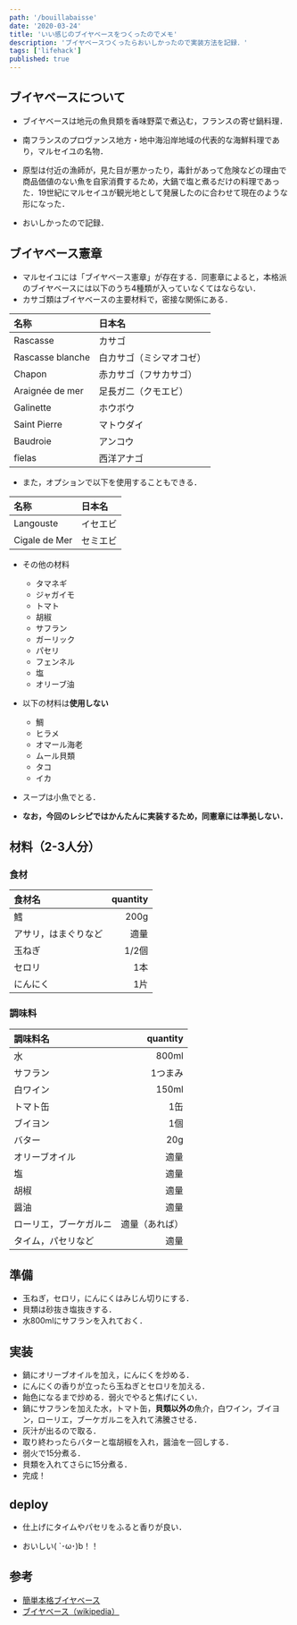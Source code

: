 ```yaml
---
path: '/bouillabaisse'
date: '2020-03-24'
title: 'いい感じのブイヤベースをつくったのでメモ'
description: 'ブイヤベースつくったらおいしかったので実装方法を記録．'
tags: ['lifehack']
published: true
---
```


## ブイヤベースについて

- ブイヤベースは地元の魚貝類を香味野菜で煮込む，フランスの寄せ鍋料理．

- 南フランスのプロヴァンス地方・地中海沿岸地域の代表的な海鮮料理であり，マルセイユの名物．

- 原型は付近の漁師が，見た目が悪かったり，毒針があって危険などの理由で商品価値のない魚を自家消費するため，大鍋で塩と煮るだけの料理であった．19世紀にマルセイユが観光地として発展したのに合わせて現在のような形になった．

- おいしかったので記録．

## ブイヤベース憲章

- マルセイユには「ブイヤベース憲章」が存在する．同憲章によると，本格派のブイヤベースには以下のうち4種類が入っていなくてはならない．
- カサゴ類はブイヤベースの主要材料で，密接な関係にある．

| 名称 | 日本名 |
| :--- | :--- |
| Rascasse | カサゴ |
| Rascasse blanche | 白カサゴ（ミシマオコゼ） |
| Chapon | 赤カサゴ（フサカサゴ） |
| Araignée de mer | 足長ガ二（クモエビ） |
| Galinette | ホウボウ |
| Saint Pierre | マトウダイ |
| Baudroie | アンコウ |
| fîelas | 西洋アナゴ |

- また，オプションで以下を使用することもできる．

| 名称 | 日本名 |
| :--- | :--- |
| Langouste | イセエビ |
| Cigale de Mer | セミエビ |

- その他の材料
  - タマネギ
  - ジャガイモ
  - トマト
  - 胡椒
  - サフラン
  - ガーリック
  - パセリ
  - フェンネル
  - 塩
  - オリーブ油

- 以下の材料は**使用しない**
  - 鯛
  - ヒラメ
  - オマール海老
  - ムール貝類
  - タコ
  - イカ

- スープは小魚でとる．

- **なお，今回のレシピではかんたんに実装するため，同憲章には準拠しない．**

## 材料（2-3人分）

### 食材

| 食材名 | quantity |
| :--- | ---: |
| 鱈 | 200g |
| アサリ，はまぐりなど | 適量 |
| 玉ねぎ | 1/2個 |
| セロリ | 1本 |
| にんにく | 1片 |

### 調味料

| 調味料名 | quantity |
| :--- | ---: |
| 水 | 800ml |
| サフラン | 1つまみ |
| 白ワイン | 150ml |
| トマト缶 | 1缶 |
| ブイヨン | 1個 |
| バター | 20g |
| オリーブオイル | 適量 |
| 塩 | 適量 |
| 胡椒 | 適量 |
| 醤油 | 適量 |
| ローリエ，ブーケガルニ | 適量（あれば） |
| タイム，パセリなど | 適量 |


## 準備

- 玉ねぎ，セロリ，にんにくはみじん切りにする．
- 貝類は砂抜き塩抜きする．
- 水800mlにサフランを入れておく．

## 実装

- 鍋にオリーブオイルを加え，にんにくを炒める．
- にんにくの香りが立ったら玉ねぎとセロリを加える．
- 飴色になるまで炒める．弱火でやると焦げにくい．
- 鍋にサフランを加えた水，トマト缶，**貝類以外の**魚介，白ワイン，ブイヨン，ローリエ，ブーケガルニを入れて沸騰させる．
- 灰汁が出るので取る．
- 取り終わったらバターと塩胡椒を入れ，醤油を一回しする．
- 弱火で15分煮る．
- 貝類を入れてさらに15分煮る．
- 完成！

## deploy

- 仕上げにタイムやパセリをふると香りが良い．

- おいしい( `･ω･)b！！

## 参考
- [簡単本格ブイヤベース](https://cookpad.com/recipe/4279900)
- [ブイヤベース（wikipedia）](https://ja.wikipedia.org/wiki/%E3%83%96%E3%82%A4%E3%83%A4%E3%83%99%E3%83%BC%E3%82%B9)